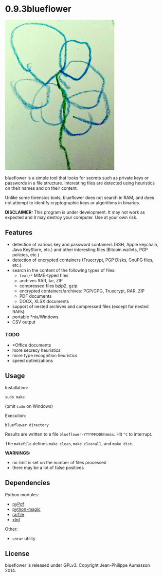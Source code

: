 0.9.3blueflower
==========

![logo](blueflower.jpg)

blueflower is a simple tool that looks for secrets such as private keys
or passwords in a file structure.
Interesting files are detected using heuristics on their names and on
their content.

Unlike some forensics tools, blueflower does not search in RAM, and
does not attempt to identify cryptographic keys or algorithms in
binaries.

**DISCLAIMER:** This program is under development. It may not work as
expected and it may destroy your computer. Use at your own risk.


Features
------------

* detection of various key and password containers (SSH, Apple keychain,
  Java KeyStore, etc.) and other interesting files (Bitcoin wallets, PGP
  policies, etc.)
* detection of encrypted containers (Truecrypt, PGP Disks, GnuPG files, etc.)
* search in the content of the following types of files:
    - `text/*` MIME-typed files
    - archives RAR, tar, ZIP
    - compressed files bzip2, gzip
    - encrypted containers/archives: PGP/GPG, Truecrypt, RAR, ZIP
    - PDF documents
    - DOCX, XLSX documents
* support of nested archives and compressed files (except for nested RARs)
* portable \*nix/Windows
* CSV output


### TODO

* \*Office documents
* more secrecy heuristics
* more type recognition heuristics
* speed optimizations


Usage
------------

Installation:
```
sudo make
```
(omit `sudo` on Windows)

Execution:
```
blueflower directory
```

Results are written to a file `blueflower-YYYYMMDDhhmmss`. Hit `^C` to
interrupt.

The `makefile` defines `make clean`, `make cleanall`, and `make dist`.

**WARNINGS:**

* no limit is set on the number of files processed
* there may be a lot of false positives


Dependencies
------------

Python modules:
* [pyPdf](https://pypi.python.org/pypi/pyPdf/)
* [python-magic](https://pypi.python.org/pypi/python-magic/)
* [rarfile](https://pypi.python.org/pypi/rarfile/)
* [xlrd](https://pypi.python.org/pypi/xlrd/)

Other:
* `unrar` utility


License
-------

blueflower is released under GPLv3. Copyright Jean-Philippe Aumasson 2014.
